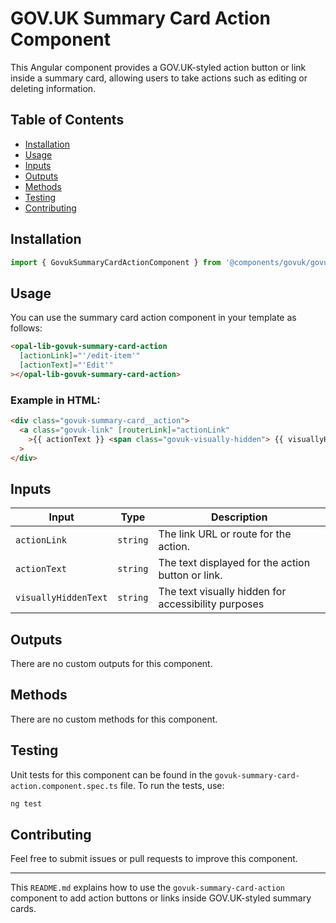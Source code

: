 # GOV.UK Summary Card Action Component

This Angular component provides a GOV.UK-styled action button or link inside a summary card, allowing users to take actions such as editing or deleting information.

## Table of Contents

- [Installation](#installation)
- [Usage](#usage)
- [Inputs](#inputs)
- [Outputs](#outputs)
- [Methods](#methods)
- [Testing](#testing)
- [Contributing](#contributing)

## Installation

```typescript
import { GovukSummaryCardActionComponent } from '@components/govuk/govuk-summary-card-action/govuk-summary-card-action.component';
```

## Usage

You can use the summary card action component in your template as follows:

```html
<opal-lib-govuk-summary-card-action
  [actionLink]="'/edit-item'"
  [actionText]="'Edit'"
></opal-lib-govuk-summary-card-action>
```

### Example in HTML:

```html
<div class="govuk-summary-card__action">
  <a class="govuk-link" [routerLink]="actionLink"
    >{{ actionText }} <span class="govuk-visually-hidden"> {{ visuallyHiddenText }}</span></a
  >
</div>
```

## Inputs

| Input                | Type     | Description                                         |
| -------------------- | -------- | --------------------------------------------------- |
| `actionLink`         | `string` | The link URL or route for the action.               |
| `actionText`         | `string` | The text displayed for the action button or link.   |
| `visuallyHiddenText` | `string` | The text visually hidden for accessibility purposes |

## Outputs

There are no custom outputs for this component.

## Methods

There are no custom methods for this component.

## Testing

Unit tests for this component can be found in the `govuk-summary-card-action.component.spec.ts` file. To run the tests, use:

```bash
ng test
```

## Contributing

Feel free to submit issues or pull requests to improve this component.

---

This `README.md` explains how to use the `govuk-summary-card-action` component to add action buttons or links inside GOV.UK-styled summary cards.
